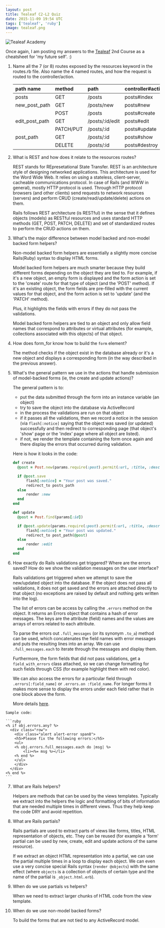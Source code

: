 ```yaml
---
layout: post
title: Tealeaf C2-L2 Quiz
date: 2015-11-09 19:54 UTC
tags: ['tealeaf', 'ruby']
image: tealeaf.png
---
```


![Tealeaf Academy](tealeaf.png)

Once again, I am posting my answers to the [Tealeaf][tl] 2nd Course as a cheatsheet for 'my future self'. :)

[tl]: www.gotealeaf.com

1. Name all the 7 (or 8) routes exposed by the resources keyword in the routes.rb file. Also name the 4 named routes, and how the request is routed to the controller/action.

    | path name      | method         | path           | controller#action |
    |:---------------|:---------------|:---------------|:------------------|
    | posts          | GET            | /posts         | posts#index       |
    | new\_post\_path| GET            | /posts/new     | posts#new         |
    |                | POST           | /posts         | posts#create      |
    |edit\_post\_path| GET            | /posts/:id/edit| posts#edit        |
    |                | PATCH/PUT      | /posts/:id     | posts#update      |
    | post\_path     | GET            | /posts/:id     | posts#show        |
    |                | DELETE         | /posts/:id     | posts#destroy     |

2. What is REST and how does it relate to the resources routes?

    REST stands for REpresetational State Transfer. REST is an architecture style of designing networked applications. This architecture is used for the Word Wide Web. It relies on using a stateless, client-server, cacheable communications protocol. In case of Rails (and WWW in general), mostly HTTP protocol is used. Through HTTP protocol browsers (and other clients) send requests to network resources (servers) and perform CRUD (create/read/update/delete) actions on them.

    Rails follows REST architecture (is RESTful) in the sense that it defines objects (models) as RESTful resources and uses standard HTTP methods (GET, POST, PATCH, DELETE) and set of standardized routes to perform the CRUD actions on them.

3. What's the major difference between model backed and non-model backed form helpers?

    Non-model backed form helpers are essentially a slightly more concise Rails(Ruby) syntax to display HTML forms.

    Model backed form helpers are much smarter because they build different forms depending on the object they are tied to. For example, if it's a new object, an empty form is displayed and the form action is set to the 'create' route for that type of object (and the 'POST' method). If it's an existing object, the form fields are pre-filled with the current values for that object, and the form action is set to 'update' (and the 'PATCH' method).

    Plus, it highlights the fields with errors if they do not pass the validations.

    Model backed form helpers are tied to an object and only allow field names that correspond to attributes or virtual attributes (for example, collections associated with this objects) of that object.

4. How does form_for know how to build the ```form``` element?

    The method checks if the object exist in the database already or it's a new object and displays a corresponding form (in the way described in the previous answer).

5. What's the general pattern we use in the actions that handle submission of model-backed forms (ie, the create and update actions)?

    The general pattern is to:
      - put the data submitted through the form into an instance variable (an object)
      - try to save the object into the database via ActiveRecord
      - in the process the validations are run on that object
      - if it passes all the validations, then we record a notice in the session (via ```flash[:notice]``` saying that the object was saved (or updated) successfully and then redirect to corresponding page (that object's 'show' page or the 'index' page where all object are listed).
      - if not, we render the template containing the form once again and there display the errors that occurred during validation.

    Here is how it looks in the code:

    ```ruby
    def create
      @post = Post.new(params.require(:post).permit(:url, :title, :description))

      if @post.save
          flash[:notice] = "Your post was saved."
          redirect_to posts_path
      else
          render :new
      end
    end

    def update
      @post = Post.find(params[:id])

      if @post.update(params.require(:post).permit(:url, :title, :description))
          flash[:notice] = "Your post was updated."
          redirect_to post_path(@post)
      else
          render :edit
      end
    end
    ```

6. How exactly do Rails validations get triggered? Where are the errors saved? How do we show the validation messages on the user interface?

    Rails validations get triggered when we attempt to save the new/updated object into the database. If the object does not pass all validations, it does not get saved and the errors are attached directly to that object (no exceptions are raised by default and nothing gets written into the log).

    The list of errors can be access by calling the ```.errors``` method on the object. It returns an Errors object that contains a hash of error messages. The keys are the attribute (field) names and the values are arrays of errors related to each attribute.

    To parse the errors out ```.full_messages``` (or its synonym ```.to_a```) method can be used, which concatenates the field names with error messages and puts the resulting lines into an array. We can use ```.full_messages.each``` to iterate through the messages and display them.

    Furthermore, the form fields that did not pass validations, get a ```field_with_errors``` class attached, so we can change formatting for such fields through CSS (for example highlight them with red color).

    We can also access the errors for a particular field through ```.errors[:field_name]``` or ```.errors.on :field_name```. For longer forms it makes more sense to display the errors under each field rather that in one block above the form.

    More details [here][ve].

[ve]: http://guides.rubyonrails.org/active_record_validations.html#working-with-validation-errors

    Sample code:

    ```ruby
    <% if obj.errors.any? %>
      <div class="row">
        <div class="alert alert-error span8">
        <h5>Please fix the following errors:</h5>
        <ul>
        <% obj.errors.full_messages.each do |msg| %>
            <li><%= msg %></li>
        <% end %>
        </ul>
        </div>
      </div>
    <% end %>
    ```

7. What are Rails helpers?

    Helpers are methods that can be used by the views templates. Typically we extract into the helpers the logic and formatting of bits of information that are needed multiple times in different views. Thus they help keep the code DRY and avoid repetition.

8. What are Rails partials?

    Rails partials are used to extract parts of views like forms, titles, HTML representation of objects, etc. They can be reused (for example a 'form' partial can be used by new, create, edit and update actions of the same resource).

    If we extract an object HTML representation into a partial, we can use the partial multiple times in a loop to display each object. We can even use a very concise special Rails syntax (```render @objects```) with the same effect (where ```objects``` is a collection of objects of certain type and the name of the partial is ```_object.html.erb```).

9. When do we use partials vs helpers?

    When we need to extract larger chunks of HTML code from the view template.

10. When do we use non-model backed forms?

    To build the forms that are not tied to any ActiveRecord model.
